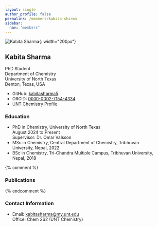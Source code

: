 ```yaml
---
layout: single
author_profile: false
permalink: /members/kabita-sharma
sidebar:
  nav: "members"
---
```


![Kabita Sharma]({{site.url}}/assets/images/KabitaSharma.jpg){: width="200px"}

## Kabita Sharma
PhD Student  
Department of Chemistry  
University of North Texas  
Denton, Texas, USA  


* GitHub: [kabitasharma5](https://github.com/kabitasharma5) 
* ORCID: [0000-0002-7154-4334](http://orcid.org/0000-0002-7154-4334)  
* [UNT Chemistry Profile](https://chemistry.unt.edu/people/kabita_sharma.html)  

### Education
* PhD in Chemistry, University of North Texas  
  August 2024 to Present  
  Supervisor: Dr. Omar Valsson  
* MSc in Chemistry, Central Department of Chemistry, Tribhuvan University, Nepal, 2022   
* BSc in Chemistry, Tri-Chandra Multiple Campus, Tribhuvan University, Nepal, 2018

{% comment %}
### Publications
{% endcomment %}

### Contact Information
* Email: [kabitasharma@my.unt.edu](mailto:kabitasharma@my.unt.edu)  
  Office: Chem 262 (UNT Chemistry)
